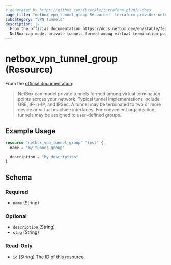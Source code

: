 ```yaml
---
# generated by https://github.com/fbreckle/terraform-plugin-docs
page_title: "netbox_vpn_tunnel_group Resource - terraform-provider-netbox"
subcategory: "VPN Tunnels"
description: |-
  From the official documentation https://docs.netbox.dev/en/stable/features/vpn-tunnels/:
  NetBox can model private tunnels formed among virtual termination points across your network. Typical tunnel implementations include GRE, IP-in-IP, and IPSec. A tunnel may be terminated to two or more device or virtual machine interfaces. For convenient organization, tunnels may be assigned to user-defined groups.
---
```


# netbox_vpn_tunnel_group (Resource)

From the [official documentation](https://docs.netbox.dev/en/stable/features/vpn-tunnels/):

> NetBox can model private tunnels formed among virtual termination points across your network. Typical tunnel implementations include GRE, IP-in-IP, and IPSec. A tunnel may be terminated to two or more device or virtual machine interfaces. For convenient organization, tunnels may be assigned to user-defined groups.

## Example Usage

```terraform
resource "netbox_vpn_tunnel_group" "test" {
  name = "my-tunnel-group"

  description = "My description"
}
```

<!-- schema generated by tfplugindocs -->
## Schema

### Required

- `name` (String)

### Optional

- `description` (String)
- `slug` (String)

### Read-Only

- `id` (String) The ID of this resource.


